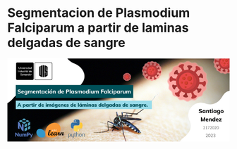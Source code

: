 # Segmentacion de Plasmodium Falciparum a partir de laminas delgadas de sangre
![BannerProyectoIA](https://github.com/SantiagoMendez1/Proyecto-IA-1/blob/main/BannerProyectoIA.png "Sementacion Plasmodium Falciparum")
